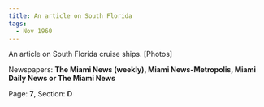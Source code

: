 ```yaml
---  
title: An article on South Florida  
tags:  
  - Nov 1960  
---  
```

  
An article on South Florida cruise ships. [Photos]  
  
Newspapers: **The Miami News (weekly), Miami News-Metropolis, Miami Daily News or The Miami News**  
  
Page: **7**, Section: **D** 
